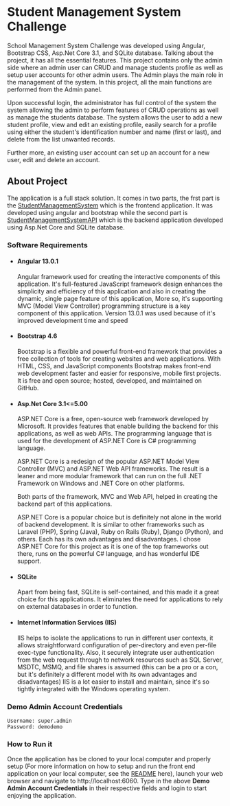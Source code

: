# Student Management System Challenge

School Management System Challenge was developed using Angular, Bootstrap CSS, Asp.Net Core 3.1, and SQLite database. Talking about the project, it has all the essential features. This project contains only the admin side where an admin user can CRUD and manage students profile as well as setup user accounts for other admin users. The Admin plays the main role in the management of the system. In this project, all the main functions are performed from the Admin panel.

Upon successful login, the administrator has full control of the system the system allowing the admin to perform features of CRUD operations as well as manage the students database. The system allows the user to add a new student profile, view and edit an existing profile, easily search for a profile using either the student's identification number and name (first or last), and delete from the list unwanted records.

Further more, an existing user account can set up an account for a new user, edit and delete an account.

## About Project
The application is a full stack solution. It comes in two parts, the frst part is the [StudentManagementSystem](https://github.com/Campilax/StudentManagementSystemChallenge/tree/main/StudentManagementSystem) which is the frontend application. It was developed using angular and bootstrap while the second part is [StudentManagementSystemAPI](https://github.com/Campilax/StudentManagementSystemChallenge/tree/main/StudentManagementSystemAPI) which is the backend application developed using Asp.Net Core and SQLite database.

### Software Requirements
- #### **Angular 13.0.1**
  Angular framework used for creating the interactive components of this application. It's full-featured JavaScript framework design enhances the simplicity and efficiency of this application and also in creating the dynamic, single page feature of this application, More so, it's supporting MVC (Model View Controller) programming structure is a key component of this application. Version 13.0.1 was used because of it's improved development time and speed <br />
  
- #### **Bootstrap 4.6**
  Bootstrap is a flexible and powerful front-end framework that provides a free collection of tools for creating websites and web applications. With HTML, CSS, and JavaScript components Bootstrap makes front-end web development faster and easier for responsive, mobile first projects. It is free and open source; hosted, developed, and maintained on GitHub. <br />
  
- #### **Asp.Net Core 3.1<=5.00**
  ASP.NET Core is a free, open-source web framework developed by Microsoft. It provides features that enable building the backend for this applications, as well as web APIs. The programming language that is used for the development of ASP.NET Core is C# programming language.

  ASP.NET Core is a redesign of the popular ASP.NET Model View Controller (MVC) and ASP.NET Web API frameworks. The result is a leaner and more modular framework that can run on the full .NET Framework on Windows and .NET Core on other platforms.

  Both parts of the framework, MVC and Web API, helped in creating the backend part of this applications.

  ASP.NET Core is a popular choice but is definitely not alone in the world of backend development. It is similar to other frameworks such as Laravel (PHP), Spring (Java), Ruby on Rails (Ruby), Django (Python), and others. Each has its own advantages and disadvantages. I chose ASP.NET Core for this project as it is one of the top frameworks out there, runs on the powerful C# language, and has wonderful IDE support. <br />
  
- #### **SQLite**
  Apart from being fast, SQLite is self-contained, and this made it a great choice for this applications. It eliminates the need for applications to rely on external databases in order to function.
  
- #### **Internet Information Services (IIS)**
  IIS helps to isolate the applications to run in different user contexts, it allows straightforward configuration of per-directory and even per-file exec-type functionality.
Also, it securely integrate user authentication from the web request through to network resources such as SQL Server, MSDTC, MSMQ, and file shares is assumed (this can be a pro or a con, but it's definitely a different model with its own advantages and disadvantages)
IIS is a lot easier to install and maintain, since it's so tightly integrated with the Windows operating system.

### Demo Admin Account Credentials
```
Username: super.admin
Password: demodemo
```

### How to Run it
Once the application has be cloned to your local computer and properly setup (For more information on how to setup and run the front end application on your local computer, see the [README](https://github.com/Campilax/StudentManagementSystemChallenge/tree/main/StudentManagementSystem) here), launch your web browser and navigate to http://localhost:6060. Type in the above **Demo Admin Account Credentials** in their respective fields and login to start enjoying the application.


